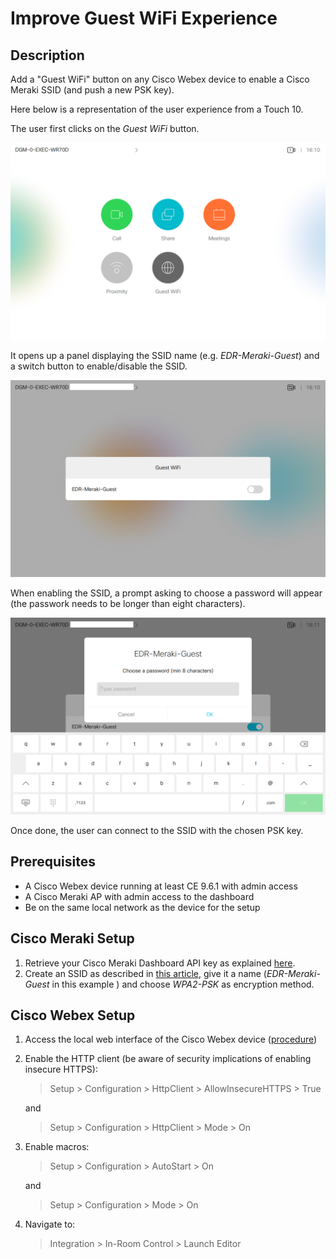 # Improve Guest WiFi Experience

## Description
Add a "Guest WiFi" button on any Cisco Webex device to enable a Cisco Meraki SSID (and push a new PSK key).

Here below is a representation of the user experience from a Touch 10.

The user first clicks on the *Guest WiFi* button. 

![](images/guest_wifi_1.png)

It opens up a panel displaying the SSID name (e.g. *EDR-Meraki-Guest*) and a switch button to enable/disable the SSID. 

![](images/guest_wifi_2.png)

When enabling the SSID, a prompt asking to choose a password will appear (the passwork needs to be longer than eight characters).

![](images/guest_wifi_3.png)

Once done, the user can connect to the SSID with the chosen PSK key.


## Prerequisites

- A Cisco Webex device running at least CE 9.6.1 with admin access
- A Cisco Meraki AP with admin access to the dashboard
- Be on the same local network as the device for the setup

## Cisco Meraki Setup

1. Retrieve your Cisco Meraki Dashboard API key as explained [here](https://developer.cisco.com/meraki/api/#/rest/getting-started).
2. Create an SSID as described in [this article](https://documentation.meraki.com/MR/WiFi_Basics_and_Best_Practices/Configuring_Simple_Guest_and_Internal_Wireless_Networks), give it a name (*EDR-Meraki-Guest* in this example ) and choose *WPA2-PSK* as encryption method.

## Cisco Webex Setup

1. Access the local web interface of the Cisco Webex device ([procedure](https://help.webex.com/en-us/n5pqqcm/Advanced-Settings-for-Room-and-Desk-Devices))
2. Enable the HTTP client (be aware of security implications of enabling insecure HTTPS):
     > Setup > Configuration > HttpClient > AllowInsecureHTTPS > True

     and

     > Setup > Configuration > HttpClient > Mode > On
3. Enable macros:
     > Setup > Configuration > AutoStart > On

     and

     > Setup > Configuration > Mode > On
4. Navigate to:
     > Integration > In-Room Control > Launch Editor
